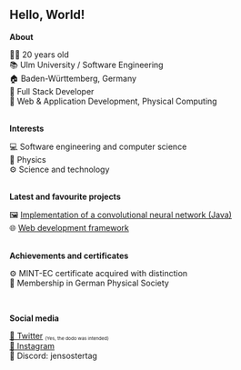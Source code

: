 <h2>Hello, World!</h2>

**About**

👨‍💻 20 years old <br>
📚 Ulm University / Software Engineering <br>
🏠 Baden-Württemberg, Germany <br>
🔧 Full Stack Developer <br>
🔧 Web & Application Development, Physical Computing <br>
<br>

**Interests**

💻 Software engineering and computer science <br>
🌌 Physics <br>
⚙️ Science and technology <br>
<br>

**Latest and favourite projects**

🖼️ <a href="https://github.com/JensOstertag/ConvolutionalNeuralNetwork">Implementation of a convolutional neural network (Java)</a> <br>
🌐 <a href="#">Web development framework</a> <br>
<br>

**Achievements and certificates**

<!-- **2023** -->

<!-- **2022** -->

<!-- **2021** -->

<!-- 📚 Abitur <br> -->
⚙️ MINT-EC certificate acquired with distinction <br>
🌌 Membership in German Physical Society <br>

<!-- **2020** -->

<!-- 💻 "Jugend Forscht" regional contest (mathematics / computer science) - Second place <br> -->
<br>

**Social media**

<a href="https://www.twitter.com/JensOstertag03/">🦤 Twitter</a> <sub><sup><sub>(Yes, the dodo was intended)</sub></sup></sub><br>
<a href="https://www.instagram.com/jensostertag/">📸 Instagram</a> <br>
💬 Discord: jensostertag
